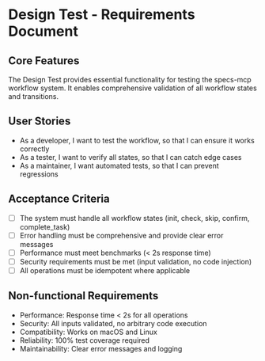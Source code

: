 # Design Test - Requirements Document

## Core Features

The Design Test provides essential functionality for testing the specs-mcp workflow system. It enables comprehensive validation of all workflow states and transitions.

## User Stories

- As a developer, I want to test the workflow, so that I can ensure it works correctly
- As a tester, I want to verify all states, so that I can catch edge cases
- As a maintainer, I want automated tests, so that I can prevent regressions

## Acceptance Criteria

- [ ] The system must handle all workflow states (init, check, skip, confirm, complete_task)
- [ ] Error handling must be comprehensive and provide clear error messages
- [ ] Performance must meet benchmarks (< 2s response time)
- [ ] Security requirements must be met (input validation, no code injection)
- [ ] All operations must be idempotent where applicable

## Non-functional Requirements

- Performance: Response time < 2s for all operations
- Security: All inputs validated, no arbitrary code execution
- Compatibility: Works on macOS and Linux
- Reliability: 100% test coverage required
- Maintainability: Clear error messages and logging
